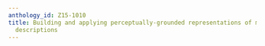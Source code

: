 ```yaml
---
anthology_id: Z15-1010
title: Building and applying perceptually-grounded representations of multimodal scene
  descriptions
---
```

